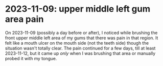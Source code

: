 # 2023-11-09: upper middle left gum area pain

On 2023-11-09 (possibly a day before or after), I noticed while
brushing the front upper middle left area of my gums that there was
pain in that region. It felt like a mouth ulcer on the mouth side (not
the teeth side) though the situation wasn't totally clear. The pain
continued for a few days, till at least 2023-11-12, but it came up
*only* when I was brushing that area or manually probed it with my
tongue.
